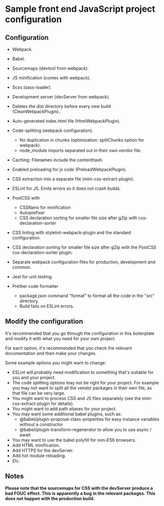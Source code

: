 # Sample front end JavaScript project configuration

## Configuration

- Webpack.
- Babel.
- Sourcemaps (devtool from webpack).
- JS minification (comes with webpack).
- Scss (sass-loader).
- Development server (devServer from webpack).
- Deletes the dist directory before every new build (CleanWebpackPlugin)..
- Auto-generated index.html file (HtmlWebpackPlugin).
- Code-splitting (webpack configuration).
  - No duplication in chunks (optimization: splitChunks option for webpack).
  - node_module imports separated out in their own vendor file.
- Caching: Filenames include the contenthash.
- Enabled preloading for js code (PreloadWebpackPlugin).
- CSS extraction into a separate file (mini-css-extract-plugin).
- ESLint for JS.
  Emits errors so it does not crash builds.
- PostCSS with
  - CSSNano for minification
  - Autoprefixer
  - CSS declaration sorting for smaller file size after gZip with css-declaration-sorter
- CSS linting with stylelint-webpack-plugin and the standard configuration.
- CSS declaration sorting for smaller file size after gZip with the PostCSS css-declaration-sorter plugin.
- Separate webpack configuration files for production, development and common.
- Jest for unit testing.
- Prettier code formatter

  - package.json command "format" to format all the code in the "src" directory.
  - Build fails on ESLint errors.

## Modify the configuration

It's recommended that you go through the configuration in this boilerplate and modify it with what you need for your own project.

For each option, it's recommended that you check the relevant documentation and then make your changes.

Some example options you might want to change:

- ESLint will probably need modification to something that's suitable for you and your project.
- The code splitting options may not be right for your project. For example you may not want to split all the vendor packages in their own file, as that file can be very large.
- You might want to process CSS and JS files separately (see the mini-css-extract-plugin for details).
- You might want to add path aliases for your project.
- You may want some additional babel plugins, such as:
  - @babel/plugin-proposal-class-properties for easy instance variables without a constructor
  - @babel/plugin-transform-regenerator to allow you to use async / await
- You may want to use the babel polyfill for non-ES6 browsers.
- Add HTML minification.
- Add HTTPS for the devServer.
- Add hot module reloading.
- Etc.

## Notes

**Please note that the sourcemaps for CSS with the devServer produce a bad FOUC effect. This is apparently a bug in the relevant packages. This does not happen with the production build.**
